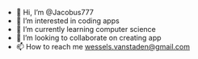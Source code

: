 - 👋 Hi, I’m @Jacobus777
- 👀 I’m interested in coding apps
- 🌱 I’m currently learning computer science
- 💞️ I’m looking to collaborate on creating app
- 📫 How to reach me wessels.vanstaden@gmail.com

<!---
Jacobus777/Jacobus777 is a ✨ special ✨ repository because its `README.md` (this file) appears on your GitHub profile.
You can click the Preview link to take a look at your changes.
--->
